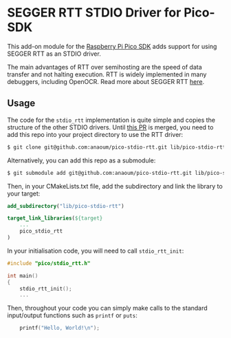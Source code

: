 # SEGGER RTT STDIO Driver for Pico-SDK

This add-on module for the [Raspberry Pi Pico SDK](https://github.com/raspberrypi/pico-sdk) adds support for using SEGGER RTT as an STDIO driver.

The main advantages of RTT over semihosting are the speed of data transfer and not halting execution. RTT is widely implemented in many debuggers, including OpenOCR. Read more about SEGGER RTT [here](https://www.segger.com/products/debug-probes/j-link/technology/about-real-time-transfer/).

## Usage

The code for the `stdio_rtt` implementation is quite simple and copies the structure of the other STDIO drivers. Until [this PR](https://github.com/raspberrypi/pico-sdk/pull/775) is merged, you need to add this repo into your project directory to use the RTT driver:

```bash
$ git clone git@github.com:anaoum/pico-stdio-rtt.git lib/pico-stdio-rtt
```

Alternatively, you can add this repo as a submodule:
```bash
$ git submodule add git@github.com:anaoum/pico-stdio-rtt.git lib/pico-stdio-rtt
```

Then, in your CMakeLists.txt file, add the subdirectory and link the library to your target:
```CMake
add_subdirectory("lib/pico-stdio-rtt")

target_link_libraries(${target}
    ...
    pico_stdio_rtt
)
```

In your initialisation code, you will need to call `stdio_rtt_init`:
```C
#include "pico/stdio_rtt.h"

int main()
{
    stdio_rtt_init();
    ...
```

Then, throughout your code you can simply make calls to the standard input/output functions such as `printf` or `puts`:
```C
    printf("Hello, World!\n");
```
